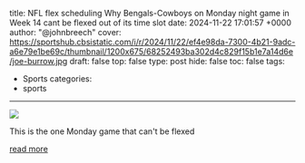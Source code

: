 title: NFL flex scheduling Why Bengals-Cowboys on Monday night game in Week 14 cant be flexed out of its time slot
date: 2024-11-22 17:01:57 +0000
author: "@johnbreech"
cover: https://sportshub.cbsistatic.com/i/r/2024/11/22/ef4e98da-7300-4b21-9adc-a6e79e1be69c/thumbnail/1200x675/68252493ba302d4c829f15b1e7a14d6e/joe-burrow.jpg
draft: false
top: false
type: post
hide: false
toc: false
tags:
  - Sports
categories:
  - sports
---

![](https://sportshub.cbsistatic.com/i/r/2024/11/22/ef4e98da-7300-4b21-9adc-a6e79e1be69c/thumbnail/1200x675/68252493ba302d4c829f15b1e7a14d6e/joe-burrow.jpg)

This is the one Monday game that can't be flexed

[read more](https://www.cbssports.com/nfl/news/nfl-flex-scheduling-why-bengals-cowboys-on-monday-night-game-in-week-14-cant-be-flexed-out-of-its-time-slot/)
